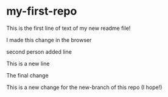 # my-first-repo

This is the first line of text of my new readme file! 

I made this change in the browser

second person added line

This is a new line

The final change

This is a new change for the new-branch of this repo (I hope!)